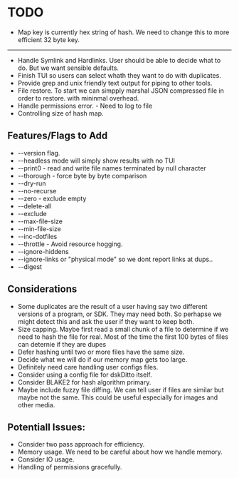 # TODO

* Map key is currently hex string of hash. We need to change this to more efficient 32 byte key.


---


* Handle Symlink and Hardlinks. User should be able to decide what to do. But we want
sensible defaults.
* Finish TUI so users can select whath they want to do with duplicates.
* Provide grep and unix friendly text output for piping to other tools.
* File restore. To start we can simpply marshal JSON compressed file in order to restore.
with mininmal overhead.
* Handle permissions error. - Need to log to file
* Controlling size of hash map.


## Features/Flags to Add

* --version flag.
* --headless mode will simply show results with no TUI
* --print0 - read and write file names terminated by null character
* --thorough - force byte by byte comparison
* --dry-run
* --no-recurse
* --zero - exclude empty
* --delete-all
* --exclude
* --max-file-size
* --min-file-size
* --inc-dotfiles
* --throttle - Avoid resource hogging.
* --ignore-hiddens
* --ignore-links or "physical mode" so we dont report links at dups..
* --digest

## Considerations

* Some duplicates are the result of a user having say two different versions of a program, or SDK. They
may need both. So perhapse we might detect this and ask the user if they want to keep both.
* Size capping. Maybe first read a small chunk of a file to determine if we need to
hash the file for real. Most of the time the first 100 bytes of files can deternie if they are dupes
* Defer hashing until two or more files have the same size.
* Decide what we will do if our memory map gets too large.
* Definitely need care handling user configs files.
* Consider using a config file for dskDitto itself.
* Consider BLAKE2 for hash algorithm primary.
* Maybe include fuzzy file diffing. We can tell user if
files are similar but maybe not the same. This could be useful especially for images
and other media.

## Potentiall Issues:

* Consider two pass approach for efficiency.
* Memory usage. We need to be careful about how we handle memory.
* Consider IO usage.
* Handling of permissions gracefully.
